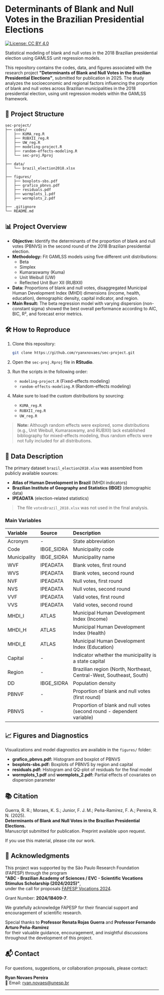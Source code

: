 # Determinants of Blank and Null Votes in the Brazilian Presidential Elections

[![License: CC BY 4.0](https://img.shields.io/badge/License-CC%20BY%204.0-lightgrey.svg)](https://creativecommons.org/licenses/by/4.0/)

Statistical modeling of blank and null votes in the 2018 Brazilian presidential election using GAMLSS unit regression models.

This repository contains the codes, data, and figures associated with the research project **"Determinants of Blank and Null Votes in the Brazilian Presidential Elections"**, submitted for publication in 2025. The study analyzes the socioeconomic and regional factors influencing the proportion of blank and null votes across Brazilian municipalities in the 2018 presidential election, using unit regression models within the GAMLSS framework.

## 📂 Project Structure

```
sec-project/
├── codes/
│   ├── KUMA_reg.R
│   ├── RUBXII_reg.R
│   ├── UW_reg.R
│   ├── modeling-project.R
│   ├── random-effects-modeling.R
│   └── sec-proj.Rproj
│
├── data/
│   └── brazil_election2018.xlsx
│
├── figures/
│   ├── boxplots-sbs.pdf
│   ├── grafico_pbnvs.pdf
│   ├── residuals.pdf
│   ├── wormplots_1.pdf
│   ├── wormplots_2.pdf
│
├── .gitignore
└── README.md
```

## 📊 Project Overview

- **Objective:** Identify the determinants of the proportion of blank and null votes (PBNVS) in the second round of the 2018 Brazilian presidential election.
- **Methodology:** Fit GAMLSS models using five different unit distributions:
  - Beta
  - Simplex
  - Kumaraswamy (Kuma)
  - Unit Weibull (UW)
  - Reflected Unit Burr XII (RUBXII)
- **Data:** Proportions of blank and null votes, disaggregated Municipal Human Development Index (MHDI) dimensions (income, health, education), demographic density, capital indicator, and region.
- **Main Result:** The beta regression model with varying dispersion (non-constant sigma) showed the best overall performance according to AIC, BIC, R², and forecast error metrics.

## 🛠️ How to Reproduce

1. Clone this repository:
   ```bash
   git clone https://github.com/ryanxnovaes/sec-project.git
   ```

2. Open the `sec-proj.Rproj` file in **RStudio**.

3. Run the scripts in the following order:
   - `modeling-project.R` (Fixed-effects modeling)
   - `random-effects-modeling.R` (Random-effects modeling)

4. Make sure to load the custom distributions by sourcing:
   - `KUMA_reg.R`
   - `RUBXII_reg.R`
   - `UW_reg.R`

> **Note:** Although random effects were explored, some distributions (e.g., Unit Weibull, Kumaraswamy, and RUBXII) lack established bibliography for mixed-effects modeling, thus random effects were not fully included for all distributions.

## 📄 Data Description

The primary dataset `brazil_election2018.xlsx` was assembled from publicly available sources:
- **Atlas of Human Development in Brazil** (MHDI indicators)
- **Brazilian Institute of Geography and Statistics (IBGE)** (demographic data)
- **IPEADATA** (election-related statistics)

> The file `votesBrazil_2018.xlsx` was not used in the final analysis.

### Main Variables

| Variable | Source | Description |
|:---|:---|:---|
| Acronym | - | State abbreviation |
| Code | IBGE_SIDRA | Municipality code |
| Municipality | IBGE_SIDRA | Municipality name |
| WVF | IPEADATA | Blank votes, first round |
| WVS | IPEADATA | Blank votes, second round |
| NVF | IPEADATA | Null votes, first round |
| NVS | IPEADATA | Null votes, second round |
| VVF | IPEADATA | Valid votes, first round |
| VVS | IPEADATA | Valid votes, second round |
| MHDI_I | ATLAS | Municipal Human Development Index (Income) |
| MHDI_H | ATLAS | Municipal Human Development Index (Health) |
| MHDI_E | ATLAS | Municipal Human Development Index (Education) |
| Capital | - | Indicator whether the municipality is a state capital |
| Region | - | Brazilian region (North, Northeast, Central-West, Southeast, South) |
| DD | IBGE_SIDRA | Population density |
| PBNVF | - | Proportion of blank and null votes (first round) |
| PBNVS | - | Proportion of blank and null votes (second round - dependent variable) |

## 📈 Figures and Diagnostics

Visualizations and model diagnostics are available in the `figures/` folder:
- **grafico_pbnvs.pdf:** Histogram and boxplot of PBNVS
- **boxplots-sbs.pdf:** Boxplots of PBNVS by region and capital
- **residuals.pdf:** Histogram and QQ-plot of residuals for the final model
- **wormplots_1.pdf** and **wormplots_2.pdf:** Partial effects of covariates on dispersion parameter

## 📚 Citation

Guerra, R. R.; Moraes, K. S.; Junior, F. J. M.; Peña-Ramírez, F. A.; Pereira, R. N. (2025).  
**Determinants of Blank and Null Votes in the Brazilian Presidential Elections.**  
Manuscript submitted for publication. Preprint available upon request.

If you use this material, please cite our work.

## 🙏 Acknowledgments

This project was supported by the São Paulo Research Foundation (FAPESP) through the program  
**"ABC - Brazilian Academy of Sciences / EVC - Scientific Vocations Stimulus Scholarship (2024/2025)"**,  
under the call for proposals [FAPESP Vocations 2024](https://fapesp.br/vocacoes2024).

Grant Number: **2024/18409-7**.

We gratefully acknowledge FAPESP for their financial support and encouragement of scientific research.

Special thanks to **Professor Renata Rojas Guerra** and **Professor Fernando Arturo Peña-Ramírez**  
for their valuable guidance, encouragement, and insightful discussions throughout the development of this project.

## 📬 Contact

For questions, suggestions, or collaboration proposals, please contact:

**Ryan Novaes Pereira**  
📧 Email: [ryan.novaes@unesp.br](mailto:ryan.novaes@unesp.br)

---